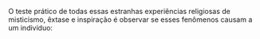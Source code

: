 ﻿O teste prático de todas essas estranhas experiências religiosas de misticismo, êxtase e  inspiração é observar se esses fenômenos causam a um indivíduo: